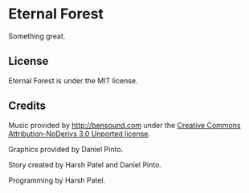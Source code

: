 # Eternal Forest
Something great.

## License
Eternal Forest is under the MIT license.

## Credits
Music provided by http://bensound.com under the [Creative Commons Attribution-NoDerivs 3.0 Unported license](https://creativecommons.org/licenses/by-nd/3.0/).

Graphics provided by Daniel Pinto.

Story created by Harsh Patel and Daniel Pinto.

Programming by Harsh Patel.
